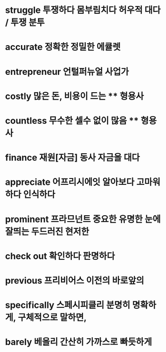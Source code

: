 # struggle 투쟁하다 몸부림치다 허우적 대다 / 투쟁 분투

# accurate 정확한 정밀한  에큘렛

# entrepreneur  언털퍼뉴얼 사업가 

# costly 많은 돈, 비용이 드는 ** 형용사 

# countless  무수한 셀수 없이 많음 ** 형용사 

# finance 재원[자금] 동사 자금을 대다

# appreciate 어프리시에잇 알아보다 고마워하다 인식하다

# prominent 프라므넌트 중요한 유명한 눈에 잘띄는 두드러진 현저한

# check out 확인하다 판명하다

# previous 프리비어스 이전의 바로앞의 

# specifically 스페시피클리 분명히 명확하게, 구체적으로 말하면, 

# barely 베을리 간산히 가까스로 빠듯하게  
